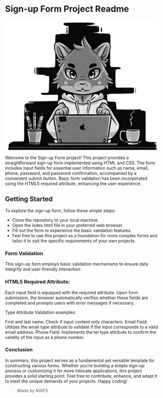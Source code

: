 # Sign-up Form Project Readme

![MAFS logo](./images/misa_logo.png)

Welcome to the Sign-up Form project! This project provides a straightforward sign-up form implemented using HTML and CSS. The form includes input fields for essential user information such as name, email, phone, password, and password confirmation, accompanied by a convenient submit button. Basic form validation has been incorporated using the HTML5 required attribute, enhancing the user experience.

## Getting Started

To explore the sign-up form, follow these simple steps:

* Clone the repository to your local machine.
* Open the index.html file in your preferred web browser.
* Fill out the form to experience the basic validation features.
* Feel free to use this project as a foundation for more complex forms and tailor it to suit the specific requirements of your own projects.

### Form Validation
This sign-up form employs basic validation mechanisms to ensure data integrity and user-friendly interaction:

### HTML5 Required Attribute: 

Each input field is equipped with the required attribute. Upon form submission, the browser automatically verifies whether these fields are completed and prompts users with error messages if necessary.

Type Attribute Validation examples:

First and last name: Check if input content only characters.
Email Field: Utilizes the email type attribute to validate if the input corresponds to a valid email address.
Phone Field: Implements the tel type attribute to confirm the validity of the input as a phone number.

### Conclusion

In summary, this project serves as a fundamental yet versatile template for constructing various forms. Whether you're building a simple sign-up process or customizing it for more intricate applications, this project provides a solid starting point. Feel free to contribute, enhance, and adapt it to meet the unique demands of your projects. Happy coding!

> Made by MAFS